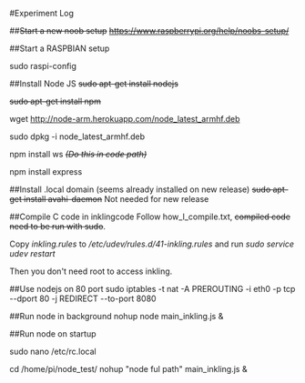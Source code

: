 #Experiment Log

##~~Start a new noob setup~~
~~https://www.raspberrypi.org/help/noobs-setup/~~

##Start a RASPBIAN setup

sudo raspi-config

##Install Node JS
~~sudo apt-get install nodejs~~

~~sudo apt-get install npm~~

wget http://node-arm.herokuapp.com/node_latest_armhf.deb 

sudo dpkg -i node_latest_armhf.deb

npm install ws       ~~_(Do this in code path)_~~

npm install express

##Install .local domain (seems already installed on new release)
~~sudo apt-get install avahi-daemon~~ Not needed for new release

##Compile C code in inklingcode
Follow how_I_compile.txt, ~~compiled code need to be run with sudo~~.

Copy _inkling.rules_ to _/etc/udev/rules.d/41-inkling.rules_ and run _sudo service udev restart_

Then you don't need root to access inkling.

##Use nodejs on 80 port
sudo iptables -t nat -A PREROUTING -i eth0 -p tcp --dport 80 -j REDIRECT --to-port 8080
 
##Run node in background
nohup node main_inkling.js &

##Run node on startup

sudo nano /etc/rc.local

cd /home/pi/node_test/
nohup "node ful path" main_inkling.js &



